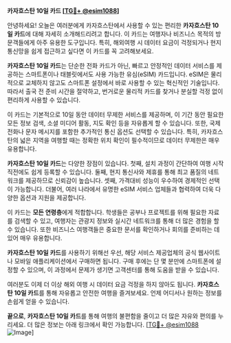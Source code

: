 **카자흐스탄 10일 카드 [[TG💪+ @esim1088](https://t.me/s/esim1088)]**

안녕하세요! 오늘은 여러분에게 카자흐스탄에서 사용할 수 있는 편리한 **카자흐스탄 10일 카드**에 대해 자세히 소개해드리려고 합니다. 이 카드는 여행자나 비즈니스 목적의 방문객들에게 아주 유용한 도구입니다. 특히, 해외여행 시 데이터 요금이 걱정되거나 현지 통신망을 쉽게 접근하고 싶다면 이 카드를 꼭 고려해보세요.

**카자흐스탄 10일 카드**는 단순한 전화 카드가 아닌, 빠르고 안정적인 데이터 서비스를 제공하는 스마트폰이나 태블릿에서도 사용 가능한 유심(eSIM) 카드입니다. eSIM은 물리적으로 교체하지 않고도 스마트폰 설정에서 바로 사용할 수 있는 혁신적인 기술입니다. 따라서 출국 전 준비 시간을 절약하고, 번거로운 물리적 카드를 찾거나 분실할 걱정 없이 편리하게 사용할 수 있습니다.

이 카드는 기본적으로 10일 동안 데이터 무제한 서비스를 제공하며, 이 기간 동안 필요한 모든 정보 검색, 소셜 미디어 활동, 지도 확인 등을 자유롭게 할 수 있습니다. 또한, 국제 전화나 문자 메시지를 포함한 추가적인 통신 옵션도 선택할 수 있습니다. 특히, 카자흐스탄의 넓은 지역을 여행할 때는 정확한 위치 확인이 필수적이므로 데이터 무제한은 매우 유용합니다.

**카자흐스탄 10일 카드**는 다양한 장점이 있습니다. 첫째, 설치 과정이 간단하여 여행 시작 직전에도 쉽게 등록할 수 있습니다. 둘째, 현지 통신사와 제휴를 통해 최고 품질의 네트워크를 제공하므로 신뢰감이 높습니다. 셋째, 가격대비 성능이 우수하여 경제적인 선택이 가능합니다. 더불어, 여러 나라에서 유명한 eSIM 서비스 업체들과 협력하여 더욱 다양한 옵션과 지원을 제공합니다.

이 카드는 **모든 연령층**에게 적합합니다. 학생들은 공부나 프로젝트를 위해 필요한 자료를 검색할 수 있고, 여행자는 관광지 정보와 실시간 네트워크를 통해 더 많은 경험을 할 수 있습니다. 또한 비즈니스 여행객들은 중요한 문서를 확인하거나 회의를 준비하는 데 있어 매우 유용합니다.

**카자흐스탄 10일 카드**를 사용하기 위해선 우선, 해당 서비스 제공업체의 공식 웹사이트나 모바일 애플리케이션에서 구매하면 됩니다. 구매 후에는 단 몇 분만에 스마트폰에 설정할 수 있으며, 이 과정에서 문제가 생기면 고객센터를 통해 도움을 받을 수 있습니다.

여러분도 이제 더 이상 해외 여행 시 데이터 요금 걱정을 하지 않아도 됩니다. **카자흐스탄 10일 카드**를 통해 자유롭고 안전한 여행을 즐겨보세요. 언제 어디서나 원하는 정보를 손쉽게 얻을 수 있습니다.

**끝으로**, **카자흐스탄 10일 카드**를 통해 여행의 불편함을 줄이고 더 많은 자유와 편의를 누리세요. 더 많은 정보는 아래 링크에서 확인 가능합니다. [[TG💪+ @esim1088](https://t.me/s/esim1088) ![Image](https://i.postimg.cc/Y0z9fWf4/image.png)]